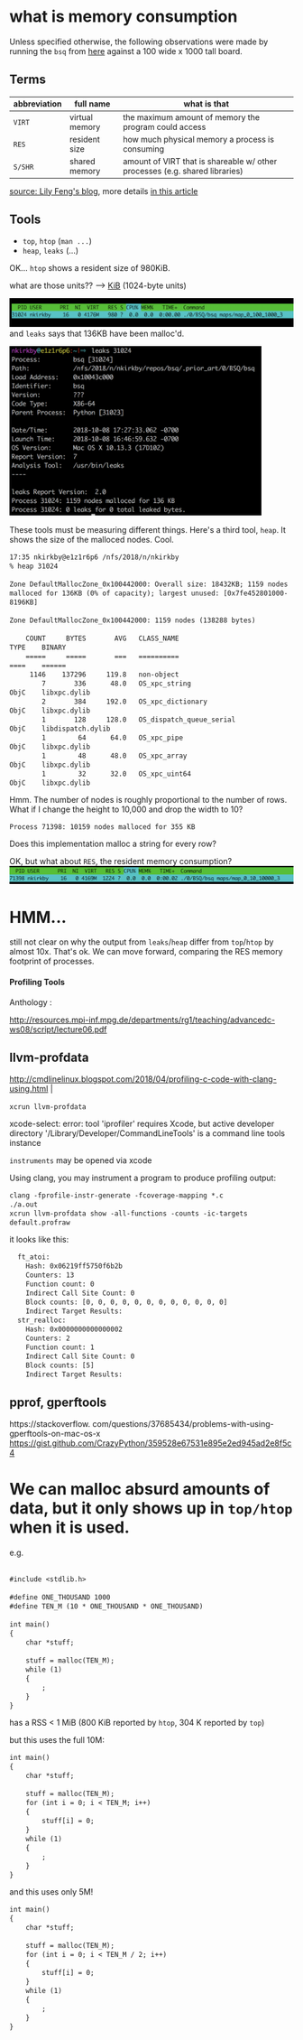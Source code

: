 # what is memory consumption

Unless specified otherwise, the following observations were made by running the `bsq` from [here](https://github.com/MrRobb/42_piscine/) against a 100 wide x 1000 tall board.

## Terms
|abbreviation|full name| what is that |
|-|-|-|
| `VIRT`| virtual memory | the maximum amount of memory the program could access
| `RES` |resident size | how much physical memory a process is consuming
| `S/SHR`| shared memory | amount of VIRT that is shareable w/ other processes (e.g. shared libraries)
[source: Lily Feng's blog](https://lilyfeng.wordpress.com/2013/07/17/the-difference-among-virt-res-and-shr-in-top-output/), more details [in this article](https://web.archive.org/web/20120520221529/http://emilics.com/blog/article/mconsumption.html)

## Tools
- `top`, `htop` (`man ...`)
- `heap`, `leaks` (...)

OK... `htop` shows a resident size of 980KiB.

what are those units?? --> [KiB](https://en.wikipedia.org/wiki/Kibibyte) (1024-byte units)
  
![](2018-10-08-17-14-40.png)
and `leaks` says that 136KB have been malloc'd.

<img src="2018-10-08-17-28-18.png" height="300" />

These tools must be measuring different things.
Here's a third tool, `heap`.  It shows the size of the malloced nodes.  Cool.

```
17:35 nkirkby@e1z1r6p6 /nfs/2018/n/nkirkby
% heap 31024

Zone DefaultMallocZone_0x100442000: Overall size: 18432KB; 1159 nodes malloced for 136KB (0% of capacity); largest unused: [0x7fe452801000-8196KB]

Zone DefaultMallocZone_0x100442000: 1159 nodes (138288 bytes)

    COUNT     BYTES       AVG   CLASS_NAME                                       TYPE    BINARY
    =====     =====       ===   ==========                                       ====    ======
     1146    137296     119.8   non-object
        7       336      48.0   OS_xpc_string                                    ObjC    libxpc.dylib
        2       384     192.0   OS_xpc_dictionary                                ObjC    libxpc.dylib
        1       128     128.0   OS_dispatch_queue_serial                         ObjC    libdispatch.dylib
        1        64      64.0   OS_xpc_pipe                                      ObjC    libxpc.dylib
        1        48      48.0   OS_xpc_array                                     ObjC    libxpc.dylib
        1        32      32.0   OS_xpc_uint64                                    ObjC    libxpc.dylib
```

Hmm. The number of nodes is roughly proportional to the number of rows.  What if I change the height to 10,000 and drop the width to 10?

```
Process 71398: 10159 nodes malloced for 355 KB
```
Does this implementation malloc a string for every row? 

OK, but what about `RES`, the resident memory consumption?
![](2018-10-08-17-53-30.png)


# HMM...

still not clear on why the output from `leaks`/`heap` differ from `top`/`htop` by almost 10x.  That's ok.  We can move forward, comparing the RES memory footprint of processes.


#### Profiling Tools

Anthology : 

http://resources.mpi-inf.mpg.de/departments/rg1/teaching/advancedc-ws08/script/lecture06.pdf

## llvm-profdata
http://cmdlinelinux.blogspot.com/2018/04/profiling-c-code-with-clang-using.html | 

`xcrun llvm-profdata`


xcode-select: error: tool 'iprofiler' requires Xcode, but active developer directory '/Library/Developer/CommandLineTools' is a command line tools instance

`instruments` may be opened via xcode


Using clang, you may instrument a program to produce profiling output:
```
clang -fprofile-instr-generate -fcoverage-mapping *.c
./a.out
xcrun llvm-profdata show -all-functions -counts -ic-targets default.profraw
```

it looks like this:
```
  ft_atoi:
    Hash: 0x06219ff5750f6b2b
    Counters: 13
    Function count: 0
    Indirect Call Site Count: 0
    Block counts: [0, 0, 0, 0, 0, 0, 0, 0, 0, 0, 0, 0]
    Indirect Target Results:
  str_realloc:
    Hash: 0x0000000000000002
    Counters: 2
    Function count: 1
    Indirect Call Site Count: 0
    Block counts: [5]
    Indirect Target Results:
```

##  pprof, gperftools

https://stackoverflow.
com/questions/37685434/problems-with-using-gperftools-on-mac-os-x
https://gist.github.com/CrazyPython/359528e67531e895e2ed945ad2e8f5c4


# We can malloc absurd amounts of data, but it only shows up in `top/htop` when it is used.
e.g.
```

#include <stdlib.h>

#define ONE_THOUSAND 1000
#define TEN_M (10 * ONE_THOUSAND * ONE_THOUSAND)

int main()
{
    char *stuff;

    stuff = malloc(TEN_M);
    while (1)
    {
        ;
    }
}
```
has a RSS < 1 MiB (800 KiB reported by `htop`, 304 K reported by `top`)


but this uses the full 10M:
```
int main()
{
    char *stuff;

    stuff = malloc(TEN_M);
    for (int i = 0; i < TEN_M; i++)
    {
        stuff[i] = 0;
    }
    while (1)
    {
        ;
    }
}
```

and this uses only 5M!

```
int main()
{
    char *stuff;

    stuff = malloc(TEN_M);
    for (int i = 0; i < TEN_M / 2; i++)
    {
        stuff[i] = 0;
    }
    while (1)
    {
        ;
    }
}
```